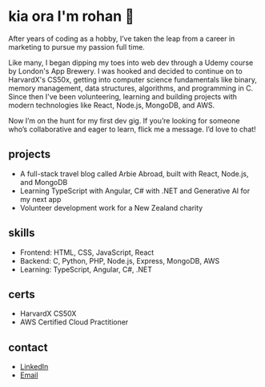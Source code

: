 # kia ora I'm rohan 👋

After years of coding as a hobby, I’ve taken the leap from a career in marketing to pursue my passion full time. 

Like many, I began dipping my toes into web dev through a Udemy course by London's App Brewery. I was hooked and decided to continue on to HarvardX's CS50x, getting into computer science fundamentals like binary, memory management, data structures, algorithms, and programming in C. Since then I've been volunteering, learning and building projects with modern technologies like React, Node.js, MongoDB, and AWS.

Now I’m on the hunt for my first dev gig. If you’re looking for someone who’s collaborative and eager to learn, flick me a message. I’d love to chat!

## projects
- A full-stack travel blog called Arbie Abroad, built with React, Node.js, and MongoDB
- Learning TypeScript with Angular, C# with .NET and Generative AI for my next app
- Volunteer development work for a New Zealand charity

## skills  
- Frontend: HTML, CSS, JavaScript, React
- Backend: C, Python, PHP, Node.js, Express, MongoDB, AWS
- Learning: TypeScript, Angular, C#, .NET

## certs  
- HarvardX CS50X
- AWS Certified Cloud Practitioner
 
## contact
- [LinkedIn](https:/www.linkedin.com/in/drummondr)  
- [Email](mailto:drummond.rohan@gmail.com)  
<!--
**rohandrummond/rohandrummond** is a ✨ _special_ ✨ repository because its `README.md` (this file) appears on your GitHub profile.

Here are some ideas to get you started:

- 🔭 I’m currently working on ...
- 🌱 I’m currently learning ...
- 👯 I’m looking to collaborate on ...
- 🤔 I’m looking for help with ...
- 💬 Ask me about ...
- 📫 How to reach me: ...
- 😄 Pronouns: ...
- ⚡ Fun fact: ...
-->

